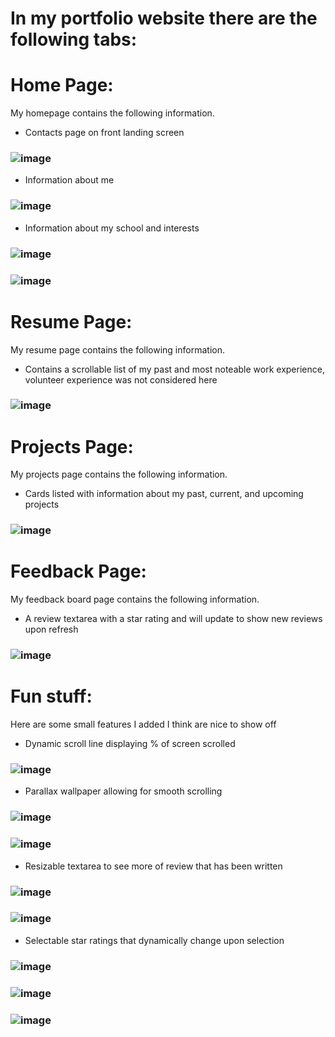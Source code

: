 # In my portfolio website there are the following tabs:

# Home Page:
My homepage contains the following information.
- Contacts page on front landing screen
### ![image](https://github.com/cduarte3/christian_com/assets/97495088/c3e2b504-7f22-4cd8-b297-fb62a82c13db)
- Information about me
### ![image](https://github.com/cduarte3/christian_com/assets/97495088/cf026434-3d9e-46c4-aacb-ac41886ccea3)
- Information about my school and interests
### ![image](https://github.com/cduarte3/christian_com/assets/97495088/666d4ebd-3558-44dc-a808-423f1ccdff20)
### ![image](https://github.com/cduarte3/christian_com/assets/97495088/f7e19691-8a84-4e99-adad-41d4da76f2a8)

# Resume Page:
My resume page contains the following information.
- Contains a scrollable list of my past and most noteable work experience, volunteer experience was not considered here
### ![image](https://github.com/cduarte3/christian_com/assets/97495088/07a41781-b783-4958-a610-afdde92af51a)

# Projects Page:
My projects page contains the following information.
- Cards listed with information about my past, current, and upcoming projects
### ![image](https://github.com/cduarte3/christian_com/assets/97495088/5b1f9814-67ab-465c-96bd-29fc3dd3b0be)

# Feedback Page:
My feedback board page contains the following information.
- A review textarea with a star rating and will update to show new reviews upon refresh
### ![image](https://github.com/cduarte3/christian_com/assets/97495088/faea0501-7046-4803-925e-8207e4c54433)

# Fun stuff:
Here are some small features I added I think are nice to show off
- Dynamic scroll line displaying % of screen scrolled
### ![image](https://github.com/cduarte3/christian_com/assets/97495088/dc5d6335-c525-4b1f-a1b4-fdda3798cbff)
- Parallax wallpaper allowing for smooth scrolling
### ![image](https://github.com/cduarte3/christian_com/assets/97495088/71f0dd1f-1f4e-42c8-8ac7-f12ba5b3afd4)
### ![image](https://github.com/cduarte3/christian_com/assets/97495088/fca73a33-9fa1-4345-8382-ddb539c9711f)
- Resizable textarea to see more of review that has been written
### ![image](https://github.com/cduarte3/christian_com/assets/97495088/6e7bf9f5-0778-43af-a5eb-c4d6d4df37a0)
### ![image](https://github.com/cduarte3/christian_com/assets/97495088/29b066ad-0f79-4daa-a549-a44ebd132a4d)
- Selectable star ratings that dynamically change upon selection
### ![image](https://github.com/cduarte3/christian_com/assets/97495088/b3cf31e5-8488-4003-b16d-9e1ebbf0ad22)
### ![image](https://github.com/cduarte3/christian_com/assets/97495088/c3ac38c8-8ec4-449f-afc1-18093d34115a)
### ![image](https://github.com/cduarte3/christian_com/assets/97495088/648916be-3d31-468a-9efb-1e4c0f332c19)
